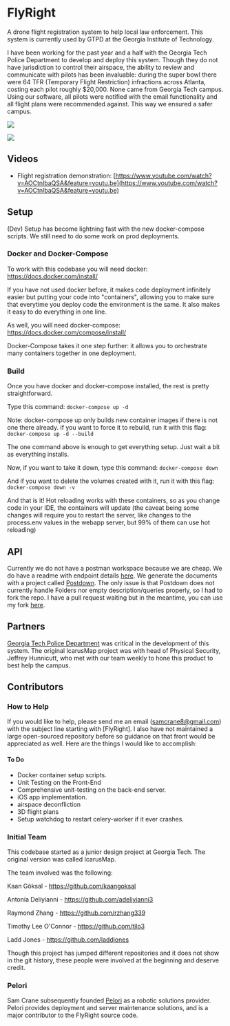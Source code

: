 # FlyRight
A drone flight registration system to help local law enforcement. This system is currently used by GTPD at the Georgia Institute of Technology. 

I have been working for the past year and a half with the Georgia Tech Police Department to develop and deploy this system. Though they do not have jurisdiction to control their airspace, the ability to review and communicate with pilots has been invaluable: during the super bowl there were 64 TFR (Temporary Flight Restriction) infractions across Atlanta, costing each pilot roughly $20,000. None came from Georgia Tech campus. Using our software, all pilots were notified with the email functionality and all flight plans were recommended against. This way we ensured a safer campus.

![](https://raw.githubusercontent.com/samcrane8/FlyRight/master/docs/flight_page.png)

![](https://raw.githubusercontent.com/samcrane8/FlyRight/master/docs/flights_page.png)

## Videos

- Flight registration demonstration: [https://www.youtube.com/watch?v=AOCtnlbaQSA&feature=youtu.be](https://www.youtube.com/watch?v=AOCtnlbaQSA&feature=youtu.be)

## Setup

(Dev) Setup has become lightning fast with the new docker-compose scripts. We still need to do some work on prod deployments.

### Docker and Docker-Compose

To work with this codebase you will need docker: https://docs.docker.com/install/

If you have not used docker before, it makes code deployment infinitely easier but putting your code into "containers", allowing
you to make sure that everytime you deploy code the environment is the same. It also makes it easy to do everything in one line.

As well, you will need docker-compose: https://docs.docker.com/compose/install/

Docker-Compose takes it one step further: it allows you to orchestrate many containers together in one deployment.

### Build

Once you have docker and docker-compose installed, the rest is pretty straightforward.

Type this command: `docker-compose up -d`

Note: docker-compose up only builds new container images if there is not one there already. if you want to force it to rebuild, run it with
this flag: `docker-compose up -d --build`

The one command above is enough to get everything setup. Just wait a bit as everything installs.

Now, if you want to take it down, type this command: `docker-compose down`

And if you want to delete the volumes created with it, run it with this flag: `docker-compose down -v`

And that is it! Hot reloading works with these containers, so as you change code in your IDE, the containers will update (the caveat
being some changes will require you to restart the server, like changes to the process.env values in the webapp server, but 99% of them can use hot reloading)

## API

Currently we do not have a postman workspace because we are cheap. We do have a readme with endpoint details [here](https://github.com/samcrane8/FlyRight/tree/master/docs). We generate the documents with a project called [Postdown](https://github.com/TitorX/Postdown). The only issue is that Postdown does not currently handle Folders nor empty description/queries properly, so I had to fork the repo. I have a pull request waiting but in the meantime, you can use my fork [here](https://github.com/samcrane8/Postdown).

## Partners

[Georgia Tech Police Department](http://www.police.gatech.edu/) was critical in the development of this system. The original IcarusMap project was with head of Physical Security, Jeffrey Hunnicutt, who met with our team weekly to hone this product to best help the campus.

## Contributors

### How to Help

If you would like to help, please send me an email (samcrane8@gmail.com) with the subject line starting with [FlyRight]. I also have not maintained a large open-sourced repository before so guidance on that front would be appreciated as well. Here are the things I would like to accomplish:

#### To Do

<ul>
  <li> Docker container setup scripts.
  <li> Unit Testing on the Front-End
  <li> Comprehensive unit-testing on the back-end server.
  <li> iOS app implementation.
  <li> airspace deconfliction
  <li> 3D flight plans
  <li> Setup watchdog to restart celery-worker if it ever crashes.
</ul>

### Initial Team

This codebase started as a junior design project at Georgia Tech. The original version was called IcarusMap.

The team involved was the following:

Kaan Göksal - https://github.com/kaangoksal

Antonia Deliyianni - https://github.com/adeliyianni3

Raymond Zhang - https://github.com/rzhang339

Timothy Lee O'Connor - https://github.com/tjlo3

Ladd Jones - https://github.com/laddjones

Though this project has jumped different repositories and it does not show in the git history, these people were involved at the beginning and deserve credit.

### Pelori

Sam Crane subsequently founded [Pelori](http://www.pelori.io) as a robotic solutions provider. Pelori provides deployment and server maintenance solutions, and is a major contributor to the FlyRight source code.
